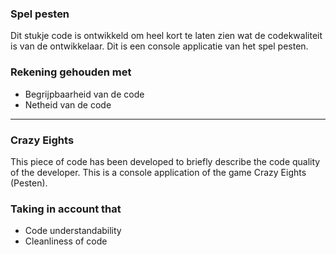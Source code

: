 ### Spel pesten
Dit stukje code is ontwikkeld om heel kort te laten zien wat de codekwaliteit is van de ontwikkelaar. Dit is een console applicatie van het spel pesten.

### Rekening gehouden met

- Begrijpbaarheid van de code
- Netheid van de code

<hr>

### Crazy Eights
This piece of code has been developed to briefly describe the code quality of the developer. This is a console application of the game Crazy Eights (Pesten).

### Taking in account that

- Code understandability
- Cleanliness of code